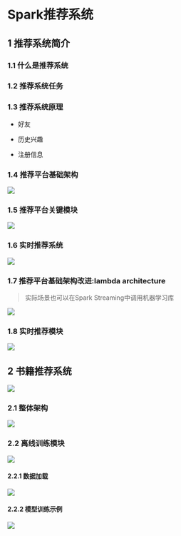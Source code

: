 # Spark推荐系统

## 1 推荐系统简介
### 1.1 什么是推荐系统

### 1.2 推荐系统任务

### 1.3 推荐系统原理

- 好友

- 历史兴趣

- 注册信息

### 1.4 推荐平台基础架构

![](https://github.com/Zychaowill/ImgStore/blob/master/hadoop/屏幕快照%202017-11-03%20下午8.12.38.png)

### 1.5 推荐平台关键模块

![](https://github.com/Zychaowill/ImgStore/blob/master/hadoop/屏幕快照%202017-11-03%20下午8.16.28.png)

### 1.6 实时推荐系统

![](https://github.com/Zychaowill/ImgStore/blob/master/hadoop/屏幕快照%202017-11-03%20下午8.19.49.png)

### 1.7 推荐平台基础架构改进:lambda architecture

> 实际场景也可以在Spark Streaming中调用机器学习库

![](https://github.com/Zychaowill/ImgStore/blob/master/hadoop/屏幕快照%202017-11-03%20下午8.21.42.png)

### 1.8 实时推荐模块

![](https://github.com/Zychaowill/ImgStore/blob/master/hadoop/屏幕快照%202017-11-03%20下午8.24.08.png)

## 2 书籍推荐系统

![](https://github.com/Zychaowill/ImgStore/blob/master/hadoop/屏幕快照%202017-11-03%20下午8.27.11.png)

### 2.1 整体架构

![](https://github.com/Zychaowill/ImgStore/blob/master/hadoop/屏幕快照%202017-11-03%20下午8.29.15.png)

### 2.2 离线训练模块

![](https://github.com/Zychaowill/ImgStore/blob/master/hadoop/屏幕快照%202017-11-03%20下午8.32.37.png)

#### 2.2.1 数据加载

![](https://github.com/Zychaowill/ImgStore/blob/master/hadoop/屏幕快照%202017-11-03%20下午8.37.10.png)

#### 2.2.2 模型训练示例

![](https://github.com/Zychaowill/ImgStore/blob/master/hadoop/屏幕快照%202017-11-03%20下午8.39.19.png)
